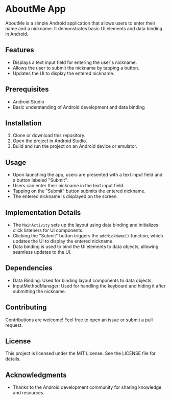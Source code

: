 # AboutMe App

AboutMe is a simple Android application that allows users to enter their name and a nickname. It demonstrates basic UI elements and data binding in Android.

## Features

- Displays a text input field for entering the user's nickname.
- Allows the user to submit the nickname by tapping a button.
- Updates the UI to display the entered nickname.

## Prerequisites

- Android Studio
- Basic understanding of Android development and data binding

## Installation

1. Clone or download this repository.
2. Open the project in Android Studio.
3. Build and run the project on an Android device or emulator.

## Usage

- Upon launching the app, users are presented with a text input field and a button labeled "Submit".
- Users can enter their nickname in the text input field.
- Tapping on the "Submit" button submits the entered nickname.
- The entered nickname is displayed on the screen.

## Implementation Details

- The `MainActivity` sets up the layout using data binding and initializes click listeners for UI components.
- Clicking the "Submit" button triggers the `addNickName()` function, which updates the UI to display the entered nickname.
- Data binding is used to bind the UI elements to data objects, allowing seamless updates to the UI.

## Dependencies

- Data Binding: Used for binding layout components to data objects.
- InputMethodManager: Used for handling the keyboard and hiding it after submitting the nickname.

## Contributing

Contributions are welcome! Feel free to open an issue or submit a pull request.

## License

This project is licensed under the MIT License. See the LICENSE file for details.

## Acknowledgments

- Thanks to the Android development community for sharing knowledge and resources.
